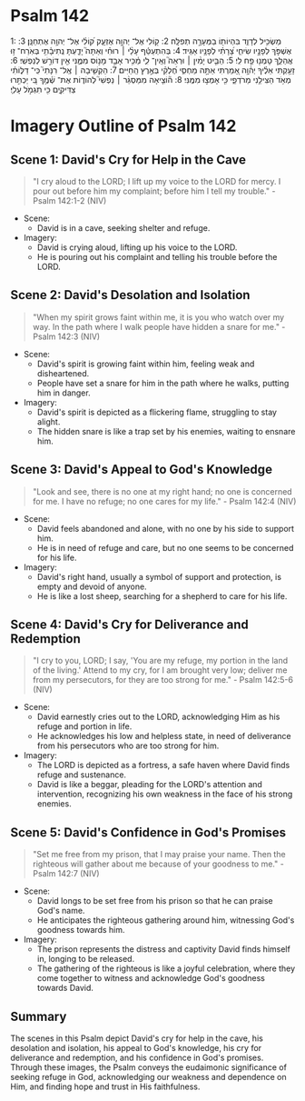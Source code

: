 # Psalm 142
1: מַשְׂכִּ֥יל לְדָוִ֑ד בִּהְיוֹת֖וֹ בַמְּעָרָ֣ה תְפִלָּֽה׃
2: ק֭וֹלִי אֶל־ יְהוָ֣ה אֶזְעָ֑ק ק֝וֹלִ֗י אֶל־ יְהוָ֥ה אֶתְחַנָּֽן׃
3: אֶשְׁפֹּ֣ךְ לְפָנָ֣יו שִׂיחִ֑י צָ֝רָתִ֗י לְפָנָ֥יו אַגִּֽיד׃
4: בְּהִתְעַטֵּ֬ף עָלַ֨י ׀ רוּחִ֗י וְאַתָּה֮ יָדַ֪עְתָּ נְֽתִיבָ֫תִ֥י בְּאֹֽרַח־ ז֥וּ אֲהַלֵּ֑ךְ טָמְנ֖וּ פַ֣ח לִֽי׃
5: הַבֵּ֤יט יָמִ֨ין ׀ וּרְאֵה֮ וְאֵֽין־ לִ֪י מַ֫כִּ֥יר אָבַ֣ד מָנ֣וֹס מִמֶּ֑נִּי אֵ֖ין דּוֹרֵ֣שׁ לְנַפְשִֽׁי׃
6: זָעַ֥קְתִּי אֵלֶ֗יךָ יְה֫וָ֥ה אָ֭מַרְתִּי אַתָּ֣ה מַחְסִ֑י חֶ֝לְקִ֗י בְּאֶ֣רֶץ הַֽחַיִּים׃
7: הַקְשִׁ֤יבָה ׀ אֶֽל־ רִנָּתִי֮ כִּֽי־ דַלּ֪וֹתִ֫י מְאֹ֥ד הַצִּילֵ֥נִי מֵרֹדְפַ֑י כִּ֖י אָמְצ֣וּ מִמֶּֽנִּי׃
8: ה֘וֹצִ֤יאָה מִמַּסְגֵּ֨ר ׀ נַפְשִׁי֮ לְהוֹד֪וֹת אֶת־ שְׁ֫מֶ֥ךָ בִּ֭י יַכְתִּ֣רוּ צַדִּיקִ֑ים כִּ֖י תִגְמֹ֣ל עָלֽ͏ָי׃

# Imagery Outline of Psalm 142

## Scene 1: David's Cry for Help in the Cave

> "I cry aloud to the LORD; I lift up my voice to the LORD for mercy. I pour out before him my complaint; before him I tell my trouble." - Psalm 142:1-2 (NIV)

- Scene:
  - David is in a cave, seeking shelter and refuge.
- Imagery:
  - David is crying aloud, lifting up his voice to the LORD.
  - He is pouring out his complaint and telling his trouble before the LORD.

## Scene 2: David's Desolation and Isolation

> "When my spirit grows faint within me, it is you who watch over my way. In the path where I walk people have hidden a snare for me." - Psalm 142:3 (NIV)

- Scene:
  - David's spirit is growing faint within him, feeling weak and disheartened.
  - People have set a snare for him in the path where he walks, putting him in danger.
- Imagery:
  - David's spirit is depicted as a flickering flame, struggling to stay alight.
  - The hidden snare is like a trap set by his enemies, waiting to ensnare him.

## Scene 3: David's Appeal to God's Knowledge

> "Look and see, there is no one at my right hand; no one is concerned for me. I have no refuge; no one cares for my life." - Psalm 142:4 (NIV)

- Scene:
  - David feels abandoned and alone, with no one by his side to support him.
  - He is in need of refuge and care, but no one seems to be concerned for his life.
- Imagery:
  - David's right hand, usually a symbol of support and protection, is empty and devoid of anyone.
  - He is like a lost sheep, searching for a shepherd to care for his life.

## Scene 4: David's Cry for Deliverance and Redemption

> "I cry to you, LORD; I say, 'You are my refuge, my portion in the land of the living.' Attend to my cry, for I am brought very low; deliver me from my persecutors, for they are too strong for me." - Psalm 142:5-6 (NIV)

- Scene:
  - David earnestly cries out to the LORD, acknowledging Him as his refuge and portion in life.
  - He acknowledges his low and helpless state, in need of deliverance from his persecutors who are too strong for him.
- Imagery:
  - The LORD is depicted as a fortress, a safe haven where David finds refuge and sustenance.
  - David is like a beggar, pleading for the LORD's attention and intervention, recognizing his own weakness in the face of his strong enemies.

## Scene 5: David's Confidence in God's Promises

> "Set me free from my prison, that I may praise your name. Then the righteous will gather about me because of your goodness to me." - Psalm 142:7 (NIV)

- Scene:
  - David longs to be set free from his prison so that he can praise God's name.
  - He anticipates the righteous gathering around him, witnessing God's goodness towards him.
- Imagery:
  - The prison represents the distress and captivity David finds himself in, longing to be released.
  - The gathering of the righteous is like a joyful celebration, where they come together to witness and acknowledge God's goodness towards David.

## Summary

The scenes in this Psalm depict David's cry for help in the cave, his desolation and isolation, his appeal to God's knowledge, his cry for deliverance and redemption, and his confidence in God's promises. Through these images, the Psalm conveys the eudaimonic significance of seeking refuge in God, acknowledging our weakness and dependence on Him, and finding hope and trust in His faithfulness.